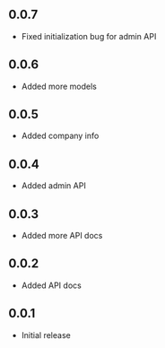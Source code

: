 ## 0.0.7

* Fixed initialization bug for admin API

## 0.0.6

* Added more models 

## 0.0.5

* Added company info 

## 0.0.4

* Added admin API

## 0.0.3

* Added more API docs

## 0.0.2

* Added API docs

## 0.0.1

* Initial release
